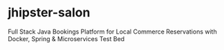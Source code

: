 # jhipster-salon
Full Stack Java Bookings Platform for Local Commerce Reservations with Docker, Spring &amp; Microservices Test Bed

